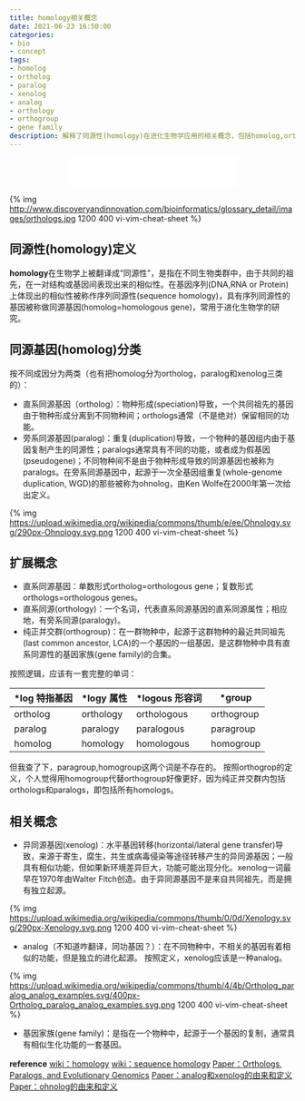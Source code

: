 ```yaml
---
title: homology相关概念
date: 2021-06-23 16:50:00
categories: 
- bio
- concept
tags: 
- homolog
- ortholog
- paralog
- xenolog
- analog
- orthology
- orthogroup
- gene family
description: 解释了同源性(homology)在进化生物学应用的相关概念，包括homolog,ortholog,paralog,xenolog,analog,orthology,orthogroup,gene family。
---
```



<div align="middle"><iframe frameborder="no" border="0" marginwidth="0" marginheight="0" width=298 height=52 src="//music.163.com/outchain/player?type=2&id=3986241&auto=1&height=32"></iframe></div>


{% img http://www.discoveryandinnovation.com/bioinformatics/glossary_detail/images/orthologs.jpg 1200 400 vi-vim-cheat-sheet %}

## 同源性(homology)定义
**homology**在生物学上被翻译成“同源性”，是指在不同生物类群中，由于共同的祖先，在一对结构或基因间表现出来的相似性。在基因序列(DNA,RNA or Protein)上体现出的相似性被称作序列同源性(sequence homology)，具有序列同源性的基因被称做同源基因(homolog=homologous gene)，常用于进化生物学的研究。

## 同源基因(homolog)分类
按不同成因分为两类（也有把homolog分为ortholog，paralog和xenolog三类的）：
- 直系同源基因（ortholog）：物种形成(speciation)导致，一个共同祖先的基因由于物种形成分离到不同物种间；orthologs通常（不是绝对）保留相同的功能。
- 旁系同源基因(paralog)：重复(duplication)导致，一个物种的基因组内由于基因复制产生的同源性；paralogs通常具有不同的功能，或者成为假基因(pseudogene)；不同物种间不是由于物种形成导致的同源基因也被称为paralogs。在旁系同源基因中，起源于一次全基因组重复(whole-genome duplication, WGD)的那些被称为ohnolog，由Ken Wolfe在2000年第一次给出定义。

{% img https://upload.wikimedia.org/wikipedia/commons/thumb/e/ee/Ohnology.svg/290px-Ohnology.svg.png 1200 400 vi-vim-cheat-sheet %}


## 扩展概念
- 直系同源基因：单数形式ortholog=orthologous gene；复数形式orthologs=orthologous genes。
- 直系同源(orthology)：一个名词，代表直系同源基因的直系同源属性；相应地，有旁系同源(paralogy)。
- 纯正并交群(orthogroup)：在一群物种中，起源于这群物种的最近共同祖先(last common ancestor, LCA)的一个基因的一组基因，是这群物种中具有直系同源性的基因家族(gene family)的合集。

按照逻辑，应该有一套完整的单词：

|\*log 特指基因|\*logy 属性|\*logous 形容词|\*group|
|---|---|---|---|
|ortholog|orthology|orthologous|orthogroup|
|paralog|paralogy|paralogous|paragroup|
|homolog|homology|homologous|homogroup|

但我查了下，paragroup,homogroup这两个词是不存在的。
按照orthogrop的定义，个人觉得用homogroup代替orthogroup好像更好，因为纯正并交群内包括orthologs和paralogs，即包括所有homologs。

## 相关概念
- 异同源基因(xenolog)：水平基因转移(horizontal/lateral gene transfer)导致，来源于寄生，腐生，共生或病毒侵染等途径转移产生的异同源基因；一般具有相似功能，但如果新环境差异巨大，功能可能出现分化。xenolog一词最早在1970年由Walter Fitch创造。由于异同源基因不是来自共同祖先，而是拥有独立起源。

{% img https://upload.wikimedia.org/wikipedia/commons/thumb/0/0d/Xenology.svg/290px-Xenology.svg.png 1200 400 vi-vim-cheat-sheet %}

- analog（不知道咋翻译，同功基因？）：在不同物种中，不相关的基因有着相似的功能，但是独立的进化起源。
按照定义，xenolog应该是一种analog。

{% img https://upload.wikimedia.org/wikipedia/commons/thumb/4/4b/Ortholog_paralog_analog_examples.svg/400px-Ortholog_paralog_analog_examples.svg.png 1200 400 vi-vim-cheat-sheet %}

- 基因家族(gene family)：是指在一个物种中，起源于一个基因的复制，通常具有相似生化功能的一套基因。

**reference**
[wiki：homology](https://en.wikipedia.org/wiki/Homology_(biology))
[wiki：sequence homology](https://en.wikipedia.org/wiki/Sequence_homology#Homoeology)
[Paper：Orthologs, Paralogs, and Evolutionary Genomics](https://www.annualreviews.org/doi/abs/10.1146/annurev.genet.39.073003.114725)
[Paper：analog和xenolog的由来和定义](https://academic.oup.com/sysbio/article-abstract/19/2/99/1655771?redirectedFrom=fulltext)
[Paper：ohnolog的由来和定义](https://www.nature.com/articles/ng0500_3)